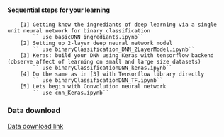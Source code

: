 #### Sequential steps for your learning

        [1] Getting know the ingrediants of deep learning via a single unit neural network for binary classification
            `` use basicDNN_ingrediants.ipynb``
        [2] Setting up 2-layer deep neural network model
            `` use binaryClassification_DNN_2LayerModel.ipynb``
        [3] Keras: build your DNN using Keras with tensorflow backend (observe affect of learning on small and large size datasets)
            `` use binaryClassificationDNN_keras.ipynb``
        [4] Do the same as in [3] with Tensorflow library directly
            `` use binaryClassificationDNN_TF.ipynb``
        [5] Lets begin with Convolution neural network
            `` use cnn_Keras.ipynb``
            
### Data download

[Data download link](https://s3.amazonaws.com/teachingv3.0/datasets.zip)

    
    
